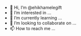 - 👋 Hi, I’m @ehikhamelegift
- 👀 I’m interested in ...
- 🌱 I’m currently learning ...
- 💞️ I’m looking to collaborate on ...
- 📫 How to reach me ...

<!---
ehikhamelegift/ehikhamelegift is a ✨ special ✨ repository because its `README.md` (this file) appears on your GitHub profile.
You can click the Preview link to take a look at your changes.
--->
